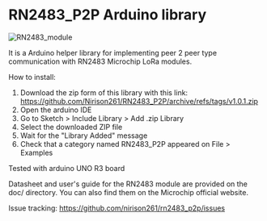 # RN2483_P2P Arduino library

![RN2483_module](RN2483_module.jpg "The RN2483 module")

It is a Arduino helper library for implementing peer 2 peer type communication with RN2483 Microchip LoRa modules.

How to install:
1. Download the zip form of this library with this link: https://github.com/Nirison261/RN2483_P2P/archive/refs/tags/v1.0.1.zip
2. Open the arduino IDE
3. Go to Sketch > Include Library > Add .zip Library
4. Select the downloaded ZIP file
5. Wait for the "Library Added" message
6. Check that a category named RN2483_P2P appeared on File > Examples

Tested with arduino UNO R3 board

Datasheet and user's guide for the RN2483 module are provided on the doc/ directory. You can also find them on the Microchip  official website.

Issue tracking: https://github.com/nirison261/rn2483_p2p/issues
